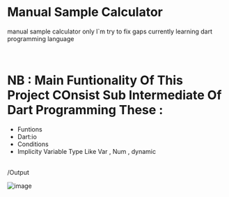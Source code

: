 <h1>Manual Sample Calculator</h1>
<p >manual sample calculator only I`m try to fix gaps currently learning dart programming language</p>
<br>
<h1>NB : Main Funtionality Of This Project COnsist Sub Intermediate Of Dart Programming These : </h1>
<ul>
<li>Funtions</li>
<li>Dart:io</li>
<li>Conditions</li>
<li>Implicity Variable Type Like Var , Num , dynamic </li>
</ul>
<br>
/Output 

![image](https://github.com/Miirshe/sample_calculator/assets/126691024/57f5c07a-516e-458c-b838-fcf0c2cdd490)

